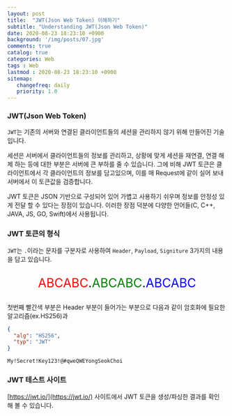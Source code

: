 ```yaml
---
layout: post
title:  "JWT(Json Web Token) 이해하기"
subtitle: "Understanding JWT(Json Web Token)"
date: 2020-08-23 18:23:10 +0900
background: '/img/posts/07.jpg'
comments: true
catalog: true
categories: Web
tags : Web
lastmod : 2020-08-23 18:23:10 +0900
sitemap:
   changefreq: daily
   priority: 1.0
---
```


### JWT(Json Web Token)

`JWT`는 기존의 서버와 연결된 클라이언트들의 세션을 관리하지 않기 위해 만들어진 기술입니다.

세션은 서버에서 클라이언트들의 정보를 관리하고, 상황에 맞게 세션을 재연결, 연결 해제 하는 등에 대한 부분은 서버에 큰 부하를 줄 수 있습니다. 그에 비해 JWT 토큰은 클라이언트에서 각 클라이언트의 정보를 담고있으며, 이를 매 Request에 같이 실어 보내 서버에서 이 토큰값을 검증합니다.

JWT 토큰은 JSON 기반으로 구성되어 있어 가볍고 사용하기 쉬우며 정보를 안정성 있게 전달 할 수 있다는 장점이 있습니다. 이러한 장점 덕분에 다양한 언어들(C, C++, JAVA, JS, GO, Swift)에서 사용됩니다.


### JWT 토큰의 형식

`JWT`는 `.`이라는 문자를 구분자로 사용하여 `Header`, `Payload`, `Signiture` 3가지의 내용을 담고 있습니다.

<p style="font-size:2em; text-align:center;">
<span style="color:red" data-bottom-text="Header">ABCABC</span>.<span style="color:green" data-bottom-text="Payload">ABCABC</span>.<span style="color:blue" data-bottom-text="Signiture">ABCABC</span>
</p>

첫번째 빨간색 부분은 Header 부분이 들어가는 부분으로 다음과 같이 암호화에 필요한 알고리즘(ex.HS256)과 
```json
{
  "alg": "HS256",
  "typ": "JWT"
}
```


`My!Secret!Key123!@#qweQWEYongSeokChoi`


### JWT 테스트 사이트

[https://jwt.io/](https://jwt.io/) 사이트에서 JWT 토큰을 생성/파싱한 결과를 확인 해 볼 수 있습니다.
